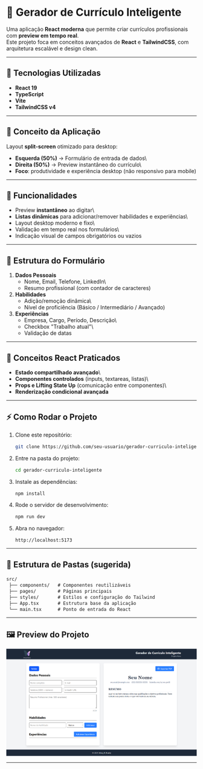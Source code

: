 # 📄 Gerador de Currículo Inteligente

Uma aplicação **React moderna** que permite criar currículos
profissionais com **preview em tempo real**.\
Este projeto foca em conceitos avançados de **React** e **TailwindCSS**,
com arquitetura escalável e design clean.

------------------------------------------------------------------------

## 🚀 Tecnologias Utilizadas

-   **React 19**
-   **TypeScript**
-   **Vite**
-   **TailwindCSS v4**

------------------------------------------------------------------------

## 🎯 Conceito da Aplicação

Layout **split-screen** otimizado para desktop:

-   **Esquerda (50%)** → Formulário de entrada de dados\
-   **Direita (50%)** → Preview instantâneo do currículo\
-   **Foco**: produtividade e experiência desktop (não responsivo para
    mobile)

------------------------------------------------------------------------

## 📝 Funcionalidades

-   Preview **instantâneo** ao digitar\
-   **Listas dinâmicas** para adicionar/remover habilidades e
    experiências\
-   Layout desktop moderno e fixo\
-   Validação em tempo real nos formulários\
-   Indicação visual de campos obrigatórios ou vazios

------------------------------------------------------------------------

## 📌 Estrutura do Formulário

1.  **Dados Pessoais**
    -   Nome, Email, Telefone, LinkedIn\
    -   Resumo profissional (com contador de caracteres)
2.  **Habilidades**
    -   Adição/remoção dinâmica\
    -   Nível de proficiência (Básico / Intermediário / Avançado)
3.  **Experiências**
    -   Empresa, Cargo, Período, Descrição\
    -   Checkbox "Trabalho atual"\
    -   Validação de datas

------------------------------------------------------------------------

## 🧩 Conceitos React Praticados

-   **Estado compartilhado avançado**\
-   **Componentes controlados** (inputs, textareas, listas)\
-   **Props e Lifting State Up** (comunicação entre componentes)\
-   **Renderização condicional avançada**

------------------------------------------------------------------------

## ⚡ Como Rodar o Projeto

1.  Clone este repositório:

    ``` bash
    git clone https://github.com/seu-usuario/gerador-curriculo-inteligente.git
    ```

2.  Entre na pasta do projeto:

    ``` bash
    cd gerador-curriculo-inteligente
    ```

3.  Instale as dependências:

    ``` bash
    npm install
    ```

4.  Rode o servidor de desenvolvimento:

    ``` bash
    npm run dev
    ```

5.  Abra no navegador:

        http://localhost:5173

------------------------------------------------------------------------

## 📂 Estrutura de Pastas (sugerida)

    src/
     ├── components/   # Componentes reutilizáveis
     ├── pages/        # Páginas principais
     ├── styles/       # Estilos e configuração do Tailwind
     ├── App.tsx       # Estrutura base da aplicação
     └── main.tsx      # Ponto de entrada do React

------------------------------------------------------------------------

## 🖼️ Preview do Projeto

![Preview do Projeto](src/assets/preview.png)


------------------------------------------------------------------------